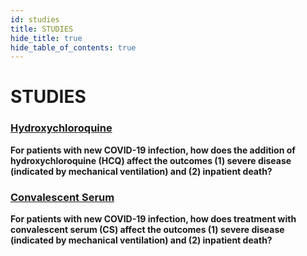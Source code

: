 ```yaml
---
id: studies
title: STUDIES
hide_title: true
hide_table_of_contents: true
---
```


# STUDIES

### [Hydroxychloroquine](/docs/studies-hcq/)

**For patients with new COVID-19 infection, how does the addition of hydroxychloroquine (HCQ) affect the outcomes (1) severe disease (indicated by mechanical ventilation) and (2) inpatient death?**

### [Convalescent Serum](/docs/studies-conv/)

**For patients with new COVID-19 infection, how does treatment with convalescent serum (CS) affect the outcomes (1) severe disease (indicated by mechanical ventilation) and (2) inpatient death?**
